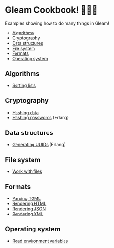 # Gleam Cookbook! 👩🏾‍🍳

Examples showing how to do many things in Gleam!

- [Algorithms](#algorithms)
- [Cryptography](#cryptography)
- [Data structures](#data-structures)
- [File system](#file-system)
- [Formats](#formats)
- [Operating system](#operating-system)

## Algorithms

- [Sorting lists](./universal/test/algorithms/sorting_lists.gleam)

## Cryptography

- [Hashing data](./universal/test/cryptography/hashing_data.gleam)
- [Hashing passwords](./erlang/test/cryptography/hashing_passwords.gleam) (Erlang)

## Data structures

- [Generating UUIDs](./erlang/test/data_structures/generating_uuids.gleam) (Erlang)

## File system

- [Work with files](./universal/test/file_system/work_with_files.gleam)

## Formats

- [Parsing TOML](./universal/test/formats/parsing_toml.gleam)
- [Rendering HTML](./universal/test/formats/rendering_html.gleam)
- [Rendering JSON](./universal/test/formats/rendering_json.gleam)
- [Rendering XML](./universal/test/formats/rendering_xml.gleam)

## Operating system

- [Read environment variables](./universal/test/operating_system/read_environment_variables.gleam)
